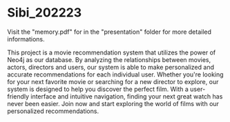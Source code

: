 # Sibi_202223

Visit the "memory.pdf" for in the "presentation" folder for more detailed informations.

This project is a movie recommendation system that utilizes the power of Neo4j as our database. By analyzing the relationships between movies, actors, directors and users, our system is able to make personalized and accurate recommendations for each individual user. Whether you're looking for your next favorite movie or searching for a new director to explore, our system is designed to help you discover the perfect film. With a user-friendly interface and intuitive navigation, finding your next great watch has never been easier. Join now and start exploring the world of films with our personalized recommendations.
